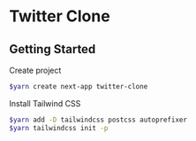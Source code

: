 # Twitter Clone

## Getting Started

Create project

```sh
$yarn create next-app twitter-clone
```

Install Tailwind CSS

```sh
$yarn add -D tailwindcss postcss autoprefixer
$yarn tailwindcss init -p
```
